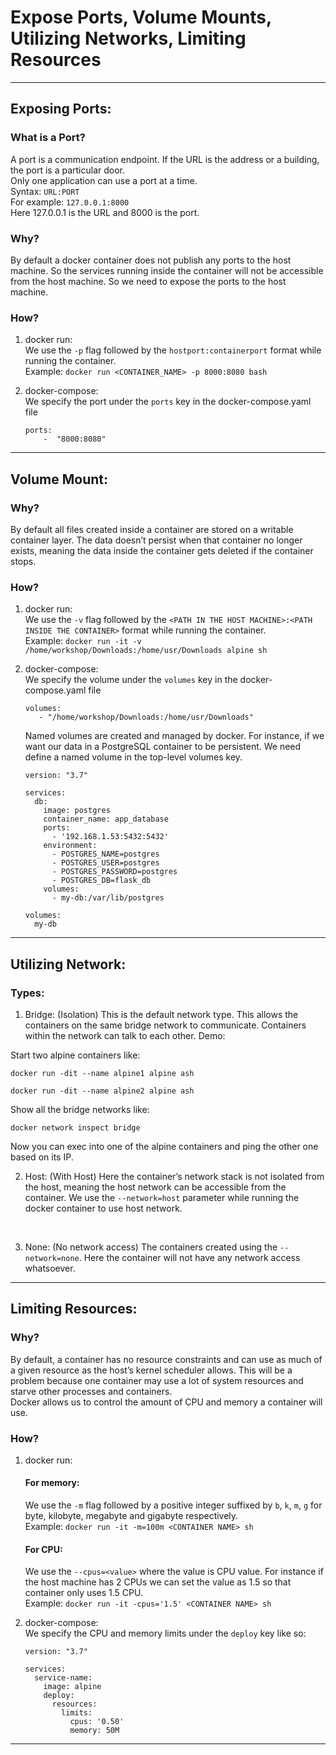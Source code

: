 # Expose Ports, Volume Mounts, Utilizing Networks, Limiting Resources
<hr>

## Exposing Ports:
### What is a Port?
A port is a communication endpoint. If the URL is the address or a building, the port is a particular door.
<br>
Only one application can use a port at a time.
<br>
Syntax: `URL:PORT`
<br>
For example: `127.0.0.1:8000`
<br>
Here 127.0.0.1 is the URL and 8000 is the port.

### Why?
By default a docker container does not publish any ports to the host machine. So the services running inside the container will not be accessible from the host machine. So we need to expose the ports to the host machine.
<br>

### How?
1.  docker run:
    <br>
    We use the `-p` flag followed by the `hostport:containerport` format while running the container.
    <br>
    Example: `docker run <CONTAINER_NAME> -p 8000:8080 bash`


2. docker-compose:
    <br>
    We specify the port under the `ports` key in the docker-compose.yaml file
    ```
    ports:
        -  "8000:8080"
    ```
<hr>

## Volume Mount:

### Why?
By default all files created inside a container are stored on a writable container layer. The data doesn’t persist when that container no longer exists, meaning the data inside the container gets deleted if the container stops.

### How?
1.  docker run:
    <br>
    We use the `-v` flag followed by the `<PATH IN THE HOST MACHINE>:<PATH INSIDE THE CONTAINER>` format while running the container.
    <br>
    Example: `docker run -it -v /home/workshop/Downloads:/home/usr/Downloads alpine sh`


2. docker-compose:
    <br>
    We specify the volume under the `volumes` key in the docker-compose.yaml file
    ```
    volumes:
       - "/home/workshop/Downloads:/home/usr/Downloads"
    ```
    Named volumes are created and managed by docker. For instance, if we want our data in a PostgreSQL container to be persistent. 
    We need define a named volume in the top-level volumes key.
    ```
    version: "3.7"

    services:
      db:
        image: postgres
        container_name: app_database
        ports:
          - '192.168.1.53:5432:5432'
        environment:
          - POSTGRES_NAME=postgres
          - POSTGRES_USER=postgres
          - POSTGRES_PASSWORD=postgres
          - POSTGRES_DB=flask_db
        volumes:
          - my-db:/var/lib/postgres

    volumes: 
      my-db
    ```
<hr>

## Utilizing Network:

### Types:
1.  Bridge: (Isolation)
This is the default network type. This allows the containers on the same bridge network to communicate. Containers within the network can talk to each other.
Demo:

Start two alpine containers like:
```
docker run -dit --name alpine1 alpine ash

docker run -dit --name alpine2 alpine ash
```
Show all the bridge networks like:
```
docker network inspect bridge
```
Now you can exec into one of the alpine containers and ping the other one based on its IP.

2. Host: (With Host)
Here the container’s network stack is not isolated from the host, meaning the host network can be accessible from the container. We use the `--network=host` parameter while running the docker container to use host network.
<br>

3.  None: (No network access)
The containers created using the `--network=none`. Here the container will not have any network access whatsoever. 
<hr>

## Limiting Resources:

### Why?
By default, a container has no resource constraints and can use as much of a given resource as the host’s kernel scheduler allows. This will be a problem because one container may use a lot of system resources and starve other processes and containers.
<br>
Docker allows us to control the amount of CPU and memory a container will use.

### How?
1.  docker run:
    <br>
    ####  For memory:
    We use the `-m` flag followed by a positive integer suffixed by `b`, `k`, `m`, `g` for byte, kilobyte, megabyte and gigabyte respectively.
    <br>
    Example: `docker run -it -m=100m <CONTAINER NAME> sh`
    #### For CPU:
    We use the `--cpus=<value>` where the value is CPU value. For instance if the host machine has 2 CPUs we can set the value as 1.5 so that container only uses 1.5 CPU.
    <br>
    Example: `docker run -it -cpus='1.5' <CONTAINER NAME> sh`

2.  docker-compose:
    <br>
    We specify the CPU and memory limits under the `deploy` key like so:
    ```
    version: "3.7"

    services:
      service-name:
        image: alpine
        deploy:
          resources:
            limits:
              cpus: '0.50'
              memory: 50M
    ```
<hr>